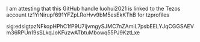 I am attesting that this GitHub handle luohui2021 is linked to the Tezos account tz1YiNirupf691YFZpLRoHvv9bM5esEkKThB for tzprofiles

sig:edsigtpzNFkopHPhC1fP9U7ijvmgySJMC7nZAmiL7psbEELYJqCGGSAEVm36RPUn19sSLkqJoKFuzwATbtuMbowq55PJ9KztLxe
